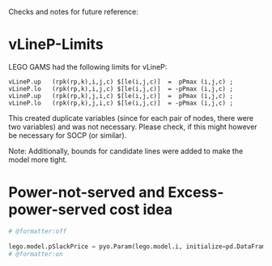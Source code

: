 Checks and notes for future reference:

# vLineP-Limits

LEGO GAMS had the following limits for vLineP:

```gams
vLineP.up   (rpk(rp,k),i,j,c) $[le(i,j,c)]  =  pPmax (i,j,c) ;
vLineP.lo   (rpk(rp,k),i,j,c) $[le(i,j,c)]  = -pPmax (i,j,c) ;
vLineP.up   (rpk(rp,k),j,i,c) $[le(i,j,c)]  =  pPmax (i,j,c) ;
vLineP.lo   (rpk(rp,k),j,i,c) $[le(i,j,c)]  = -pPmax (i,j,c) ;
```

This created duplicate variables (since for each pair of nodes, there were two variables) and was not necessary.
Please check, if this might however be necessary for SOCP (or similar).

Note: Additionally, bounds for candidate lines were added to make the model more tight.

# Power-not-served and Excess-power-served cost idea

```python formatter
# @formatter:off
                                                                                                                              # 0 or counter to handle degeneracy (to be discussed)
lego.model.pSlackPrice = pyo.Param(lego.model.i, initialize=pd.DataFrame([(i, max(lego.model.pProductionCost.values()) * 100 + (0 * max(lego.model.pProductionCost.values()) / 10)) for counter, i in enumerate(lego.model.i)], columns=["i", "values"]).set_index("i"), doc='Price of slack variable')
# @formatter:on
```